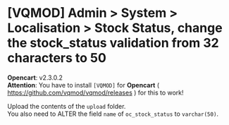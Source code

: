 # [VQMOD] Admin > System > Localisation > Stock Status, change the stock_status validation from 32 characters to 50

**Opencart**: v2.3.0.2  
**Attention**: You have to install `[VQMOD]` for **Opencart** ( https://github.com/vqmod/vqmod/releases ) for this to work!

Upload the contents of the `upload` folder.  
You also need to ALTER the field `name` of `oc_stock_status` to `varchar(50)`.
